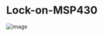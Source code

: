 # Lock-on-MSP430
![image](https://user-images.githubusercontent.com/84573792/221169965-6226d2fe-1ba3-4a94-a974-ac9ecc079b23.png)
